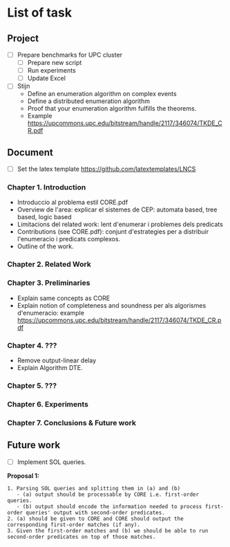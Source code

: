 # List of task

## Project

- [ ] Prepare benchmarks for UPC cluster
  - [ ] Prepare new script
  - [ ] Run experiments
  - [ ] Update Excel
- [ ] Stijn
    - Define an enumeration algorithm on complex events
    - Define a distributed enumeration algorithm
    - Proof that your enumeration algorithm fulfills the theorems.
    - Example https://upcommons.upc.edu/bitstream/handle/2117/346074/TKDE_CR.pdf

## Document

- [ ] Set the latex template https://github.com/latextemplates/LNCS

### Chapter 1. Introduction

- Introduccio al problema estil CORE.pdf
- Overview de l'area: explicar el sistemes de CEP: automata based, tree based, logic based
- Limitacions del related work: lent d'enumerar i problemes dels predicats
- Contributions (see CORE.pdf): conjunt d'estrategies per a distribuir l'enumeracio i predicats complexos.
- Outline of the work.

### Chapter 2. Related Work

### Chapter 3. Preliminaries

- Explain same concepts as CORE
- Explain notion of completeness and soundness per als algorismes d'enumeracio: example https://upcommons.upc.edu/bitstream/handle/2117/346074/TKDE_CR.pdf


### Chapter 4. ???

- Remove output-linear delay
- Explain Algorithm DTE.

### Chapter 5. ???

### Chapter 6. Experiments

### Chapter 7. Conclusions & Future work

## Future work

- [ ] Implement SOL queries.

**Proposal 1:**

```
1. Parsing SOL queries and splitting them in (a) and (b)
   - (a) output should be processable by CORE i.e. first-order queries.
   - (b) output should encode the information needed to process first-order queries' output with second-order predicates.
2. (a) should be given to CORE and CORE should output the corresponding first-order matches (if any).
3. Given the first-order matches and (b) we should be able to run second-order predicates on top of those matches.
```
